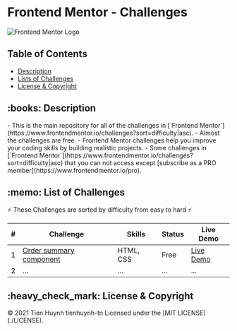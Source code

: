# Frontend Mentor - Challenges

![Frontend Mentor Logo](https://miro.medium.com/max/1124/1*dWe_Ryn_omllG8E6eeuWEw.png)

## Table of Contents 
- [Description](#description)
- [Lists of Challenges](#list-of-challenges)
- [License & Copyright](#license-copyright)

<h2 id="description">:books: Description</h2>
- This is the main repository for all of the challenges in [`Frontend Mentor`](https://www.frontendmentor.io/challenges?sort=difficulty|asc).
- Almost the challenges are free.
- Frontend Mentor challenges help you improve your coding skills by building realistic projects.
- Some challenges in [`Frontend Mentor`](https://www.frontendmentor.io/challenges?sort=difficulty|asc) that you can not access except [subscribe as a PRO member](https://www.frontendmentor.io/pro).

<h2 id="list-of-challenges">:memo: List of Challenges </h2>

:zap: These Challenges are sorted by difficulty from easy to hard :zap:

#| Challenge | Skills | Status | Live Demo
-| --------- | ------ | ------ | ---------
1| [Order summary component](https://github.com/tienhuynh-tn/frontend-mentor-challenges/tree/master/order-summary-component) | HTML, CSS | Free | [Live Demo](https://tienhuynh-tn.github.io/frontend-mentor-challenges/order-summary-component/)
2| ... | ... | ... | ...

<h2 id="license-copyright">:heavy_check_mark: License & Copyright</h2>
&copy; 2021 Tien Huynh tienhuynh-tn Licensed under the [MIT LICENSE](./LICENSE).
